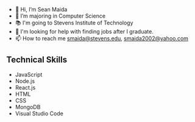 - 👋 Hi, I’m Sean Maida
- 👀 I’m majoring in Computer Science
- 📚 I'm going to Stevens Institute of Technology
- 👀 I'm looking for help with finding jobs after I graduate. 
- 📫 How to reach me smaida@stevens.edu, smaida2002@yahoo.com

## Technical Skills
- JavaScript
- Node.js
- React.js
- HTML
- CSS
- MongoDB
- Visual Studio Code


<!---
seanmaida2002/seanmaida2002 is a ✨ special ✨ repository because its `README.md` (this file) appears on your GitHub profile.
You can click the Preview link to take a look at your changes.
--->

